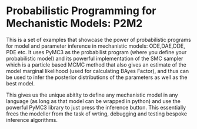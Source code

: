 # Probabilistic Programming for Mechanistic Models: P2M2
This is a set of examples that showcase the power of probabilistic programs for model and parameter inference in mechanistic models: ODE,DAE,DDE, PDE etc. It uses PyMC3 as the probabilist program (where you define your probabilistic model) and its powerful implementation of the SMC sampler which is a particle based MCMC method that also gives an estimate of the model marginal likelihood (used for calculating BAyes Factor), and thus can be used to infer the posterior distributions of the parameters as well as the best model. 

This gives us the unique abitlty to define any mechanistic model in any language (as long as that model can be wrapped in python) and use the powerful PyMC3 library to just press the inference button. This essentially frees the modeller from the task of wrting, debugging and testing bespoke inference algorithms.
